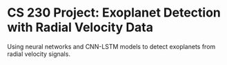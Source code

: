 # CS 230 Project: Exoplanet Detection with Radial Velocity Data
Using neural networks and CNN-LSTM models to detect exoplanets from radial velocity signals.
